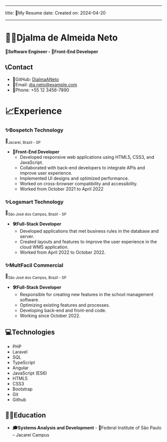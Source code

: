
---
title: 📄My Resume
date: Created on: 2024-04-20	

---
# 🧑‍💻Djalma de Almeida Neto
**🔧Software Engineer - 🎨Front-End Developer**

## 📞Contact
- 🐙GitHub: [DjalmaANeto](https://github.com/DjalmaANeto)
- 📧Email: dja.neto@example.com
- 📲Phone: +55 12 3456-7890

# 📈Experience

### ✨Bospetch Technology
📍<sub>Jacareí, Brazil - SP </sub>
- **🎨Front-End Developer**
    - Developed responsive web applications using HTML5, CSS3, and JavaScript.
    - Collaborated with back-end developers to integrate APIs and improve user experience.
    - Implemented UI designs and optimized performance.
    - Worked on cross-browser compatibility and accessibility.
	- Worked from October 2021 to April 2022

### ✨Logsmart Technology
📍<sub>São José dos Campos, Brazil - SP</sub>
- **🛠️Full-Stack Developer**
    - Developed applications that met business rules in the database and server.
    - Created layouts and features to improve the user experience in the cloud WMS application.
    - Worked from April 2022 to October 2022.

### ✨MultFacil Commercial
📍<sub>São José dos Campos, Brazil - SP</sub>
- **🛠️Full-Stack Developer**
    - Responsible for creating new features in the school management software.
    - Optimizing existing features and processes.
    - Developing back-end and front-end code.
    - Working since October 2022.
    
## 💻Technologies
- PHP
- Laravel
- SQL
- TypeScript
- Angular
- JavaScript (ES6)
- HTML5
- CSS3
- Bootstrap
- Git
- Github

## 🧑‍🎓Education
- **🎓Systems Analysis and Development**  -  🏫Federal Institute of São Paulo – Jacareí Campus




